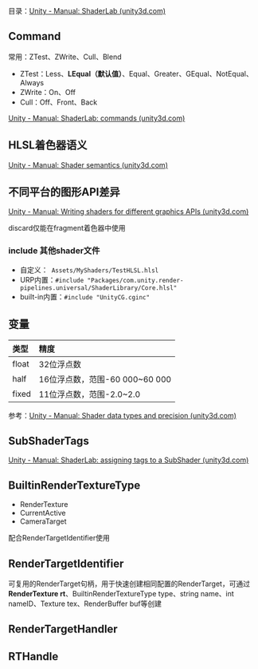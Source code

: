 目录：[Unity - Manual: ShaderLab (unity3d.com)](https://docs.unity3d.com/Manual/SL-Reference.html)

## Command

常用：ZTest、ZWrite、Cull、Blend

- ZTest：Less、**LEqual（默认值）**、Equal、Greater、GEqual、NotEqual、Always
- ZWrite：On、Off
- Cull：Off、Front、Back

[Unity - Manual: ShaderLab: commands (unity3d.com)](https://docs.unity3d.com/Manual/shader-shaderlab-commands.html)

## HLSL着色器语义

[Unity - Manual: Shader semantics (unity3d.com)](https://docs.unity3d.com/Manual/SL-ShaderSemantics.html)

## 不同平台的图形API差异

[Unity - Manual: Writing shaders for different graphics APIs (unity3d.com)](https://docs.unity3d.com/Manual/SL-PlatformDifferences.html)

discard仅能在fragment着色器中使用

### include 其他shader文件

- 自定义：``` Assets/MyShaders/TestHLSL.hlsl```
- URP内置：```#include "Packages/com.unity.render-pipelines.universal/ShaderLibrary/Core.hlsl"```
- built-in内置：`#include "UnityCG.cginc"`

## 变量

| 类型  | 精度                           |
| :---- | :----------------------------- |
| float | 32位浮点数                     |
| half  | 16位浮点数，范围-60 000~60 000 |
| fixed | 11位浮点数，范围-2.0~2.0       |

参考：[Unity - Manual: Shader data types and precision (unity3d.com)](https://docs.unity3d.com/Manual/SL-DataTypesAndPrecision.html)

## SubShaderTags

[Unity - Manual: ShaderLab: assigning tags to a SubShader (unity3d.com)](https://docs.unity3d.com/Manual/SL-SubShaderTags.html)

## BuiltinRenderTextureType

-   RenderTexture
-   CurrentActive
-   CameraTarget

配合RenderTargetIdentifier使用

## RenderTargetIdentifier

可复用的RenderTarget句柄，用于快速创建相同配置的RenderTarget，可通过**RenderTexture rt**、BuiltinRenderTextureType type、string name、int nameID、Texture tex、RenderBuffer buf等创建

## RenderTargetHandler



## RTHandle
